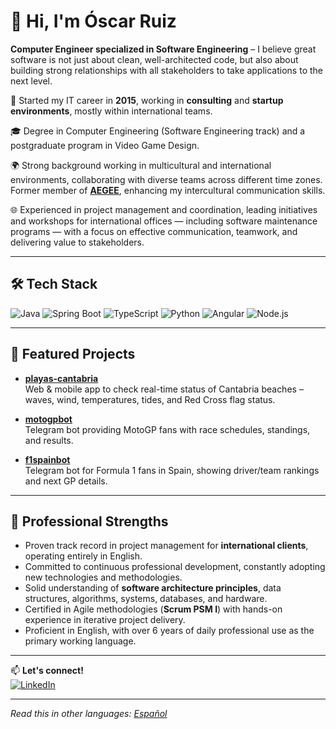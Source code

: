 # 👋 Hi, I'm Óscar Ruiz

**Computer Engineer specialized in Software Engineering** – I believe great software is not just about clean, well-architected code, but also about building strong relationships with all stakeholders to take applications to the next level.

💼 Started my IT career in **2015**, working in **consulting** and **startup environments**, mostly within international teams.  

🎓 Degree in Computer Engineering (Software Engineering track) and a postgraduate program in Video Game Design.  

🌍 Strong background working in multicultural and international environments, collaborating with diverse teams across different time zones. Former member of [**AEGEE**](https://www.aegee.org/), enhancing my intercultural communication skills.  

🌐 Experienced in project management and coordination, leading initiatives and workshops for international offices — including software maintenance programs — with a focus on effective communication, teamwork, and delivering value to stakeholders.
 

---

## 🛠 Tech Stack

![Java](https://img.shields.io/badge/Java-ED8B00?style=flat&logo=openjdk&logoColor=white)
![Spring Boot](https://img.shields.io/badge/Spring_Boot-6DB33F?style=flat&logo=springboot&logoColor=white)
![TypeScript](https://img.shields.io/badge/TypeScript-3178C6?style=flat&logo=typescript&logoColor=white)
![Python](https://img.shields.io/badge/Python-3776AB?style=flat&logo=python&logoColor=white)
![Angular](https://img.shields.io/badge/Angular-DD0031?style=flat&logo=angular&logoColor=white)
![Node.js](https://img.shields.io/badge/Node.js-339933?style=flat&logo=node.js&logoColor=white)

---

## 🚀 Featured Projects

- [**playas-cantabria**](https://github.com/oscaruiz/playas-cantabria)  
  Web & mobile app to check real-time status of Cantabria beaches – waves, wind, temperatures, tides, and Red Cross flag status.

- [**motogpbot**](https://github.com/oscaruiz/motogpbot)  
  Telegram bot providing MotoGP fans with race schedules, standings, and results.

- [**f1spainbot**](https://github.com/oscaruiz/f1spainbot)  
  Telegram bot for Formula 1 fans in Spain, showing driver/team rankings and next GP details.

---

## 🤝 Professional Strengths

- Proven track record in project management for **international clients**, operating entirely in English.  
- Committed to continuous professional development, constantly adopting new technologies and methodologies.  
- Solid understanding of **software architecture principles**, data structures, algorithms, systems, databases, and hardware.  
- Certified in Agile methodologies (**Scrum PSM I**) with hands-on experience in iterative project delivery.  
- Proficient in English, with over 6 years of daily professional use as the primary working language.

---

📫 **Let's connect!**  
[![LinkedIn](https://img.shields.io/badge/LinkedIn-0A66C2?style=flat&logo=linkedin&logoColor=white)](https://www.linkedin.com/in/%C3%B3scar-ruiz-fern%C3%A1ndez/)

---

_Read this in other languages: [Español](README.es.md)_
